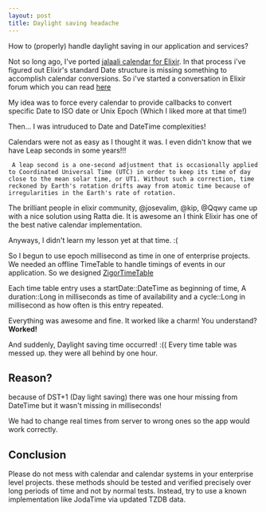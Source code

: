 ```yaml
---
layout: post
title: Daylight saving headache
---
```


How to (properly) handle daylight saving in our application and services?


Not so long ago, I've ported [jalaali calendar for Elixir](https://github.com/jalaali/elixir-jalaali). In that process i've figured out Elixir's standard Date structure is missing something to accomplish calendar conversions. So i've started a conversation in Elixir forum which you can read [here](https://elixirforum.com/t/jalaali-shamsi-calendar-for-elixir-persian-calendar/2883/4?u=alisinabh) 

My idea was to force every calendar to provide callbacks to convert specific Date to ISO date or Unix Epoch (Which I liked more at that time!)

Then... I was intruduced to Date and DateTime complexities!

Calendars were not as easy as I thought it was. I even didn't know that we have Leap seconds in some years!!! 
```
 A leap second is a one-second adjustment that is occasionally applied to Coordinated Universal Time (UTC) in order to keep its time of day close to the mean solar time, or UT1. Without such a correction, time reckoned by Earth's rotation drifts away from atomic time because of irregularities in the Earth's rate of rotation.
```

The brilliant people in elixir community, @josevalim, @kip, @Qqwy came up with a nice solution using Ratta die. It is awesome an I think Elixir has one of the best native calendar implementation.

Anyways, I didn't learn my lesson yet at that time. :(

So I begun to use epoch millisecond as time in one of enterprise projects. We needed an offline TimeTable to handle timings of events in our application. So we designed [ZigorTimeTable](https://github.com/Resaneh24/ZigorTimeTable)

Each time table entry uses a startDate::DateTime as beginning of time, A  duration::Long in milliseconds as time of availability and a cycle::Long in millisecond as how often is this entry repeated.

Everything was awesome and fine. It worked like a charm!
You understand? **Worked!**

And suddenly, Daylight saving time occurred! :((
Every time table was messed up. they were all behind by one hour.

## Reason?

because of DST+1 (Day light saving) there was one hour missing from DateTime but it wasn't missing in milliseconds!

We had to change real times from server to wrong ones so the app would work correctly.

## Conclusion

Please do not mess with calendar and calendar systems in your enterprise level projects. these methods should be tested and verified precisely over long periods of time and not by normal tests. Instead, try to use a known implementation like JodaTime via updated TZDB data.